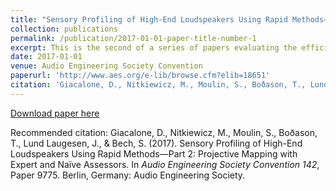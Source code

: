 ```yaml
---
title: "Sensory Profiling of High-End Loudspeakers Using Rapid Methods—Part 2: Projective Mapping with Expert and Naïve Assessors"
collection: publications
permalink: /publication/2017-01-01-paper-title-number-1
excerpt: This is the second of a series of papers evaluating the efficiency of rapid sensory profiling methodologies in the audio field. The present paper introduces projective mapping as a method for perceptual audio evaluation and demonstrates its application for discrimination and description of a set of high-end loudspeakers. Additionally, the suitability of the method with both experts and naïve assessors was evaluated...'
date: 2017-01-01
venue: Audio Engineering Society Convention
paperurl: 'http://www.aes.org/e-lib/browse.cfm?elib=18651'
citation: 'Giacalone, D., Nitkiewicz, M., Moulin, S., Boðason, T., Lund Laugesen, J., & Bech, S. (2017). Sensory Profiling of High-End Loudspeakers Using Rapid Methods—Part 2: Projective Mapping with Expert and Naïve Assessors. In <i>Audio Engineering Society Convention 142</i>, Paper 9775. Berlin, Germany: Audio Engineering Society.'
---
```


[Download paper here]( http://www.aes.org/e-lib/browse.cfm?elib=18651) 

Recommended citation: Giacalone, D., Nitkiewicz, M., Moulin, S., Boðason, T., Lund Laugesen, J., & Bech, S. (2017). Sensory Profiling of High-End Loudspeakers Using Rapid Methods—Part 2: Projective Mapping with Expert and Naïve Assessors. In <i>Audio Engineering Society Convention 142</i>, Paper 9775. Berlin, Germany: Audio Engineering Society.
